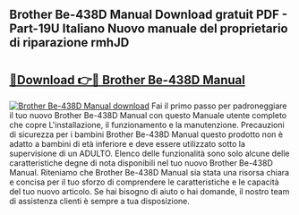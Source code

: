 ## Brother Be-438D Manual Download gratuit PDF - Part-19U Italiano Nuovo manuale del proprietario di riparazione rmhJD

# <h2><a href="http://dffbhf5.blite.top/?on=Brother+Be-438D+Manual">🔗Download 👉🔴 Brother Be-438D Manual</a></h2>

[![Brother Be-438D Manual download](https://i.imgur.com/lujVjoI.png)](http://dffbhf5.blite.top/?on=Brother+Be-438D+Manual)
Fai il primo passo per padroneggiare il tuo nuovo Brother Be-438D Manual con questo Manuale utente completo che copre L'installazione, il funzionamento e la manutenzione. Precauzioni di sicurezza per i bambini Brother Be-438D Manual questo prodotto non è adatto a bambini di età inferiore e deve essere utilizzato sotto la supervisione di un ADULTO. Elenco delle funzionalità sono solo alcune delle caratteristiche degne di nota disponibili nel tuo nuovo Brother Be-438D Manual. Riteniamo che Brother Be-438D Manual sia stata una risorsa chiara e concisa per il tuo sforzo di comprendere le caratteristiche e le capacità del tuo nuovo articolo. Se hai bisogno di aiuto o hai domande, il nostro team di assistenza clienti è sempre a tua disposizione.

